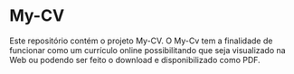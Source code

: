 # My-CV
Este repositório contém o projeto My-CV.
O My-Cv tem a finalidade de funcionar como um currículo online possibilitando que seja visualizado na Web ou podendo ser feito o download e disponibilizado como PDF.


